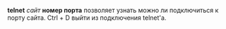 __telnet__ _сайт_ __номер порта__ позволяет узнать можно ли подключиться к порту сайта.
Ctrl + D выйти из подключения telnet'a.
